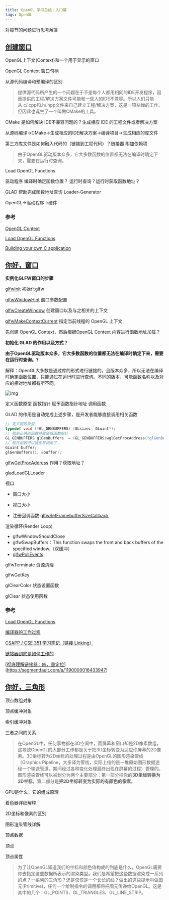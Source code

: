 ```yaml
---
title: OpenGL 学习总结：入门篇
tags: OpenGL
---
```




对每节的问题进行思考解答

## [创建窗口](https://learnopengl-cn.github.io/01%20Getting%20started/02%20Creating%20a%20window/)


OpenGL上下文(Context)和一个用于显示的窗口

OpenGL Context
窗口句柄

从源代码编译和预编译的区别

> 提供源代码所产生的一个问题在于不是每个人都用相同的IDE开发程序，因而提供的工程/解决方案文件可能和一些人的IDE不兼容。所以人们只能从.c/.cpp和.h/.hpp文件来自己建立工程/解决方案，这是一项枯燥的工作。但因此也诞生了一个叫做CMake的工具。

CMake 是如何解决 IDE不兼容问题的？生成相应 IDE 的工程文件或者解决方案

从源码编译->CMake->生成相应的IDE解决方案->编译项目->生成相应的库文件

第三方库文件是如何融入代码的（链接到工程代码）？链接器 附加依赖项

> 由于OpenGL驱动版本众多，它大多数函数的位置都无法在编译时确定下来，需要在运行时查询。

Load OpenGL Functions

驱动程序 编译时确定函数位置？ 运行时查询？运行时获取函数地址？

 GLAD 帮助完成函数地址查询 Loader-Generator

OpenGL->驱动程序->硬件

### 参考
[OpenGL Context](https://www.khronos.org/opengl/wiki/OpenGL_Context)

[Load OpenGL Functions](https://www.khronos.org/opengl/wiki/Load_OpenGL_Functions)

[Building your own C application](http://www.opengl-tutorial.org/miscellaneous/building-your-own-c-application/)


## [你好，窗口](https://learnopengl-cn.github.io/01%20Getting%20started/03%20Hello%20Window/)

**实例化GLFW窗口的步骤**

[glfwInit](https://www.glfw.org/docs/3.3/group__init.html#ga317aac130a235ab08c6db0834907d85e) 初始化glfw

[glfwWindowHint](https://www.glfw.org/docs/3.3/group__window.html#ga7d9c8c62384b1e2821c4dc48952d2033) 窗口参数配置

[glfwCreateWindow](https://www.glfw.org/docs/latest/group__window.html#ga5c336fddf2cbb5b92f65f10fb6043344) 创建窗口以及与之相关的上下文

[glfwMakeContextCurrent](https://www.glfw.org/docs/3.3/group__context.html) 指定当前线程的 OpenGL 上下文



先创建 OpenGL Context，然后根据OpenGL Context 内容进行函数地址加载？



**初始化 GLAD 的作用以及方式？**

**由于OpenGL驱动版本众多，它大多数函数的位置都无法在编译时确定下来，需要在运行时查询。?**

解释：OpenGL大多数是通过库的形式进行链接的，且版本众多，所以无法在编译时确定函数位置，只能通过在运行时进行查询。不同的版本，可能函数名称以及对应的相对地址都有所不同。

![img](http://www.ruanyifeng.com/blogimg/asset/2014/bg2014110803.png)

定义函数原型 函数指针 赋予函数指针地址 调用函数

GLAD 的作用是自动完成上述步骤，是开发者能够直接调用相关函数

```C++
// 定义函数原型
typedef void (*GL_GENBUFFERS) (GLsizei, GLuint*);
// 找到正确的函数并赋值给函数指针
GL_GENBUFFERS glGenBuffers  = (GL_GENBUFFERS)wglGetProcAddress("glGenBuffers");
// 现在函数可以被正常调用了
GLuint buffer;
glGenBuffers(1, &buffer);
```

[glfwGetProcAddress](https://www.glfw.org/docs/3.3/group__context.html#ga35f1837e6f666781842483937612f163) 作用？获取地址？

gladLoadGLLoader



视口

- 窗口大小

- 视口大小

- 注册回调函数 [glfwSetFramebufferSizeCallback](https://www.glfw.org/docs/3.0/group__window.html#ga3203461a5303bf289f2e05f854b2f7cf)

渲染循环(Render Loop)

- glfwWindowShouldClose
- glfwSwapBuffers：This function swaps the front and back buffers of the specified window.（双缓冲）
- [glfwPollEvents](https://www.glfw.org/docs/latest/group__window.html#ga37bd57223967b4211d60ca1a0bf3c832)

glfwTerminate 资源清理

glfwGetKey

glClearColor 状态设置函数

glClear 状态使用函数

### 参考

[Load OpenGL Functions](https://www.khronos.org/opengl/wiki/Load_OpenGL_Functions)

[编译器的工作过程](http://www.ruanyifeng.com/blog/2014/11/compiler.html)

[CSAPP / CSE 351 学习笔记（链接 Linking）](https://www.junhaow.com/studynotes/csapp/05_CSAPP%20:%20CSE351%20%E5%AD%A6%E4%B9%A0%E7%AC%94%E8%AE%B0%EF%BC%88%E9%93%BE%E6%8E%A5%20Linking%EF%BC%89.html)

[链接器到底是如何工作的](https://juejin.im/post/5cd8042151882568d154c4bb)

[[彻底理解链接器：四，重定位](https://segmentfault.com/a/1190000016433947)](https://segmentfault.com/a/1190000016433947)

## [你好，三角形](https://learnopengl-cn.github.io/01%20Getting%20started/04%20Hello%20Triangle/)

顶点数组对象

顶点缓冲对象

索引缓冲对象

三者之间的关系

> 在OpenGL中，任何事物都在3D空间中，而屏幕和窗口却是2D像素数组，这导致OpenGL的大部分工作都是关于把3D坐标转变为适应你屏幕的2D像素。3D坐标转为2D坐标的处理过程是由OpenGL的图形渲染管线（Graphics Pipeline，大多译为管线，实际上指的是一堆原始图形数据途经一个输送管道，期间经过各种变化处理最终出现在屏幕的过程）管理的。图形渲染管线可以被划分为两个主要部分：第一部分把你的**3D坐标转换为2D坐标**，第二部分是**把2D坐标转变为实际的有颜色的像素**。

GPU是什么，它的组成原理

着色器详细解释

2D坐标和像素的区别

图形渲染管线详解



顶点数据

顶点

顶点属性

> 为了让OpenGL知道我们的坐标和颜色值构成的到底是什么，OpenGL需要你去指定这些数据所表示的渲染类型。我们是希望把这些数据渲染成一系列的点？一系列的三角形？还是仅仅是一个长长的线？做出的这些提示叫做图元(Primitive)，任何一个绘制指令的调用都将把图元传递给OpenGL。这是其中的几个：GL_POINTS、GL_TRIANGLES、GL_LINE_STRIP。

